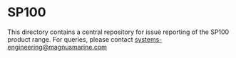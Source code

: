 # SP100

This directory contains a central repository for issue reporting of the SP100 product range.
For queries, please contact systems-engineering@magnusmarine.com
